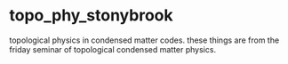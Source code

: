 # topo_phy_stonybrook
topological physics in condensed matter codes.
these things are from the friday seminar of topological condensed matter physics.
